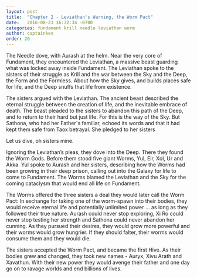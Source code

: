 ```yaml
---
layout: post
title:  "Chapter 2 - Leviathan's Warning, the Worm Pact"
date:   2016-08-23 16:32:34 -0700
categories: fundament krill needle leviathan worm
author: captainkex
order: 20
---
```

The Needle dove, with Aurash at the helm.  Near the very core of Fundament, they encountered the Leviathan, a massive beast guarding  what was locked away inside Fundament. The Leviathan spoke to the sisters of  their struggle as Krill and the war between the Sky and the Deep, the Form and the Formless. About how the Sky gives, and builds places safe for life, and the  Deep snuffs that life from existence.
<!--more-->

The sisters argued with the Leviathan. The ancient  beast described the eternal struggle between the creation of life, and the  inevitable embrace of death. The beast pleaded to the sisters to abandon this  path of the Deep, and to return to their hard but just life. For this is the  way of the Sky. But Sathona, who had her Father´s familiar, echoed its words  and that it had kept them safe from Taox betrayal. She pledged to her sisters

Let us dive, oh sisters mine.

Ignoring the Leviathan’s pleas, they dove into the Deep.  There they found the Worm Gods.  Before them stood five giant Worms, Yul, Eir, Xol, Ur and Akka.  Yul spoke to Aurash and her sisters, describing how the Worms had been growing in their deep prison, calling out into the Galaxy for life to come to Fundament.  The Worms blamed the Leviathan and the Sky for the coming cataclysm that would end all life on Fundament.

The Worms offered the three sisters a deal they would later call the Worm Pact:  In exchange for taking one of the worm-spawn into their bodies, they would receive eternal life and potentially unlimited power … as long as they followed their true nature.  Aurash could never stop exploring, Xi Ro could never stop testing her strength and Sathona could never abandon her cunning.  As they pursued their desires, they would grow more powerful and their worms would grow hungrier.  If they should falter, their worms would consume them and they would die.

The sisters accepted the Worm Pact, and became the first Hive.  As their bodies grew and changed, they took new names - Auryx, Xivu Arath and Xavathun.  With their new power they would avenge their father and one day go on to ravage worlds and end billions of lives.
